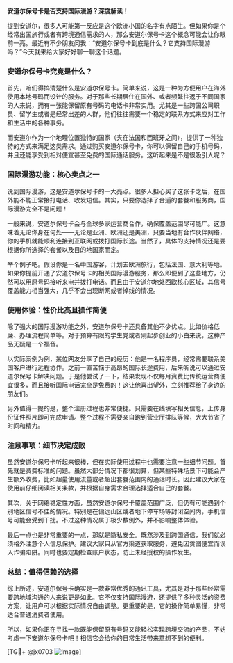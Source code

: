 **安道尔保号卡是否支持国际漫游？深度解读！**

提到安道尔，很多人可能第一反应是这个欧洲小国的名字有点陌生。但如果你是个经常出国旅行或者有跨境通信需求的人，那么安道尔保号卡这个概念可能会让你眼前一亮。最近有不少朋友问我：“安道尔保号卡到底是什么？它支持国际漫游吗？”今天就来给大家好好聊一聊这个话题。

### 安道尔保号卡究竟是什么？

首先，咱们得搞清楚什么是安道尔保号卡。简单来说，这是一种为方便用户在海外使用本地号码而设计的服务。对于那些长期居住在国外、或者频繁往返于不同国家的人来说，拥有一张能保留原有号码的电话卡非常实用。尤其是一些跨国公司职员、留学生或者是经常出差的人群，他们往往需要一个稳定的联系方式来应对工作和生活中的各种事务。

而安道尔作为一个地理位置独特的国家（夹在法国和西班牙之间），提供了一种独特的方式来满足这类需求。通过购买安道尔保号卡，你可以保留自己的手机号码，并且还能享受到相对便宜甚至免费的国际通话服务。这听起来是不是很吸引人呢？

### 国际漫游功能：核心卖点之一

说到国际漫游，这是安道尔保号卡的一大亮点。很多人担心买了这张卡之后，在国外能不能正常接打电话、收发短信。其实，只要你选择了合适的套餐和服务商，国际漫游完全不是问题！

一般来说，安道尔保号卡会与全球多家运营商合作，确保覆盖范围尽可能广。这意味着无论你身在何处——无论是亚洲、欧洲还是美洲，只要当地有合作伙伴网络，你的手机就能顺利连接到互联网或拨打国际长途。当然了，具体的支持情况还是要根据你所选择的套餐以及目的地国家而定。

举个例子吧。假设你是一名中国游客，计划去欧洲旅行，包括法国、意大利等地。如果你提前开通了安道尔保号卡的相关国际漫游服务，那么即便到了这些地方，仍然可以用原号码接听来电并拨打电话。而且由于安道尔地处西欧核心区域，其信号覆盖能力相当强大，几乎不会出现断网或者掉线的情况。

### 使用体验：性价比高且操作简便

除了强大的国际漫游功能之外，安道尔保号卡还具备其他不少优点。比如价格低廉、办理流程简单等。对于预算有限的学生党或者刚起步创业的小白来说，这种产品无疑是一个福音。

以实际案例为例，某位网友分享了自己的经历：他是一名程序员，经常需要联系美国客户进行远程协作。之前一直苦恼于高昂的国际长途费用，后来听说可以通过安道尔保号卡解决问题。于是他尝试了一下，结果发现不仅每月资费比传统运营商便宜很多，而且接听国际电话完全是免费的！这让他喜出望外，立刻推荐给了身边的朋友们。

另外值得一提的是，整个注册过程也非常便捷。只需要在线填写相关信息，上传身份证件照片即可完成申请。整个过程不需要亲自跑到营业厅排队等候，大大节省了时间和精力。

### 注意事项：细节决定成败

虽然安道尔保号卡听起来很棒，但在实际使用过程中也需要注意一些细节问题。首先就是资费标准的问题。虽然大部分情况下都很划算，但某些特殊场景下可能会产生额外收费，比如超量使用流量或者超出套餐范围内的通话时长。因此建议大家在使用前仔细阅读相关条款，并根据自身需求合理选择适合自己的套餐。

其次，关于网络稳定性方面，虽然安道尔保号卡覆盖范围广泛，但仍有可能遇到个别地区信号不佳的情况。特别是在偏远山区或者地下停车场等封闭空间内，手机信号可能会受到干扰。不过这种情况属于极少数例外，并不影响整体体验。

最后一点也是非常重要的一点，那就是隐私安全。既然涉及到跨国通信，我们就必须格外注意个人信息保护。建议大家只从官方渠道获取服务，避免因贪图便宜而误入诈骗陷阱。同时也要定期检查账户状态，防止未经授权的操作发生。

### 总结：值得信赖的选择

综上所述，安道尔保号卡确实是一款非常优秀的通讯工具，尤其是对于那些经常需要跨地域沟通的人来说更是如此。它不仅支持国际漫游，还提供了多种灵活的资费方案，让用户可以根据实际情况自由调整。更重要的是，它的操作简单易懂，非常适合普通消费者使用。

所以，如果你正在寻找一款既能保留原有号码又能轻松实现跨境交流的产品，不妨考虑一下安道尔保号卡吧！相信它会给你的日常生活带来意想不到的便利。

[TG💪+ @jx0703 ![Image](https://github.com/user-attachments/assets/dbca1d08-cadb-493c-b0ec-ad6f7a83f270)]